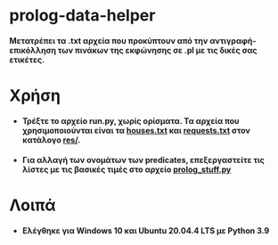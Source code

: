 # prolog-data-helper

#### Μετατρέπει τα .txt αρχεία που προκύπτουν από την αντιγραφή-επικόλληση των πινάκων της εκφώνησης σε .pl με τις δικές σας ετικέτες.

# Χρήση

- #### Τρέξτε το αρχείο run.py, χωρίς ορίσματα. Τα αρχεία που χρησιμοποιούνται είναι τα [houses.txt](res/houses.txt) και [requests.txt](res/requests.txt) στον κατάλογο [res/](res/). 
- #### Για αλλαγή των ονομάτων των predicates, επεξεργαστείτε τις λίστες με τις βασικές τιμές στο αρχείο [prolog_stuff.py](prolog_stuff.py)


# Λοιπά

- #### Ελέγθηκε για Windows 10 και Ubuntu 20.04.4 LTS με Python 3.9


